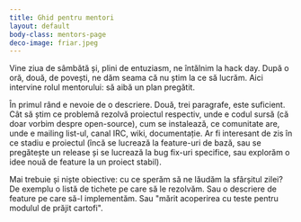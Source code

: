 ```yaml
---
title: Ghid pentru mentori
layout: default
body-class: mentors-page
deco-image: friar.jpeg
---
```


Vine ziua de sâmbătă și, plini de entuziasm, ne întălnim la hack day.
După o oră, două, de povești, ne dăm seama că nu știm la ce să lucrăm.
Aici intervine rolul mentorului: să aibă un plan pregătit.

În primul rând e nevoie de o descriere. Două, trei paragrafe, este
suficient. Cât să știm ce problemă rezolvă proiectul respectiv, unde e
codul sursă (că doar vorbim despre open-source), cum se instalează, ce
comunitate are, unde e mailing list-ul, canal IRC, wiki, documentație.
Ar fi interesant de zis în ce stadiu e proiectul (încă se lucrează la
feature-uri de bază, sau se pregătește un release și se lucrează la bug
fix-uri specifice, sau explorăm o idee nouă de feature la un proiect
stabil).

Mai trebuie și niște obiective: cu ce sperăm să ne lăudăm la sfârșitul
zilei? De exemplu o listă de tichete pe care să le rezolvăm.  Sau o
descriere de feature pe care să-l implementăm. Sau "mărit acoperirea cu
teste pentru modulul de prăjit cartofi".
